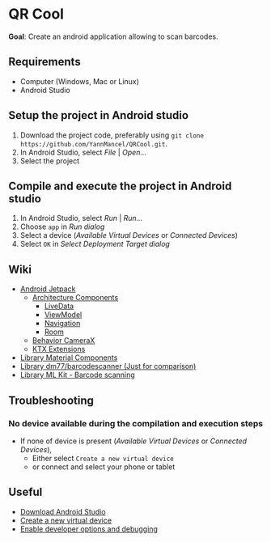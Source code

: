 # QR Cool

**Goal**: Create an android application allowing to scan barcodes.


## Requirements
* Computer (Windows, Mac or Linux)
* Android Studio


## Setup the project in Android studio
1. Download the project code, preferably using `git clone https://github.com/YannMancel/QRCool.git`.
2. In Android Studio, select *File* | *Open...*
3. Select the project
     
     
## Compile and execute the project in Android studio
1. In Android Studio, select *Run* | *Run...*
2. Choose `app` in *Run dialog*
3. Select a device (*Available Virtual Devices* or *Connected Devices*)
4. Select `OK` in *Select Deployment Target dialog*


## Wiki
* [Android Jetpack](https://developer.android.com/jetpack)
  * [Architecture Components](https://developer.android.com/topic/libraries/architecture/)
    * [LiveData](https://developer.android.com/topic/libraries/architecture/livedata)
    * [ViewModel](https://developer.android.com/topic/libraries/architecture/viewmodel)
    * [Navigation](https://developer.android.com/guide/navigation/)
    * [Room](https://developer.android.com/topic/libraries/architecture/room)
  * [Behavior CameraX](https://developer.android.com/training/camerax)
  * [KTX Extensions](https://developer.android.com/kotlin/ktx)
* [Library Material Components](https://github.com/material-components/material-components-android)
* [Library dm77/barcodescanner (Just for comparison)](https://github.com/dm77/barcodescanner)
* [Library ML Kit - Barcode scanning](https://developers.google.com/ml-kit/vision/barcode-scanning/android)


## Troubleshooting

### No device available during the compilation and execution steps 
* If none of device is present (*Available Virtual Devices* or *Connected Devices*),
    * Either select `Create a new virtual device`
    * or connect and select your phone or tablet
     
     
## Useful
* [Download Android Studio](https://developer.android.com/studio)
* [Create a new virtual device](https://developer.android.com/studio/run/managing-avds.html)
* [Enable developer options and debugging](https://developer.android.com/studio/debug/dev-options.html#enable)